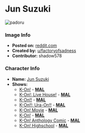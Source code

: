 # Jun Suzuki

![padoru](https://raw.githubusercontent.com/shadow578/Padoru-Padoru/master/Padoru/k-on-jun-suzuki.png "Jun Suzuki")

### Image Info
* **Posted on:**     [reddit.com](https://www.reddit.com/r/Padoru/comments/dstbba/jun_suzuki_kon/)
* **Created by:**    [u/factoryofsadness](https://github.com/shadow578/Padoru-Padoru/blob/master/table-of-contents/creators/ufactoryofsadness.md)
* **Contributor:**   shadow578

### Character Info
* **Name:**   [Jun Suzuki](https://myanimelist.net/character/31526)
* **Shows:**
  * [K-On!](https://github.com/shadow578/Padoru-Padoru/blob/master/table-of-contents/shows/KOn.md) - [__MAL__](https://myanimelist.net/anime/5680/K-On)
  * [K-On!: Live House!](https://github.com/shadow578/Padoru-Padoru/blob/master/table-of-contents/shows/KOnLiveHouse.md) - [__MAL__](https://myanimelist.net/anime/6862/K-On__Live_House)
  * [K-On!!](https://github.com/shadow578/Padoru-Padoru/blob/master/table-of-contents/shows/KOn.md) - [__MAL__](https://myanimelist.net/anime/7791/K-On)
  * [K-On!!: Ura-On!!](https://github.com/shadow578/Padoru-Padoru/blob/master/table-of-contents/shows/KOnUraOn.md) - [__MAL__](https://myanimelist.net/anime/9203/K-On__Ura-On)
  * [K-On! Movie](https://github.com/shadow578/Padoru-Padoru/blob/master/table-of-contents/shows/KOnMovie.md) - [__MAL__](https://myanimelist.net/anime/9617/K-On_Movie)
  * [K-On!](https://github.com/shadow578/Padoru-Padoru/blob/master/table-of-contents/shows/KOn.md) - [__MAL__](https://myanimelist.net/manga/13001/K-On)
  * [K-On! Anthology Comic](https://github.com/shadow578/Padoru-Padoru/blob/master/table-of-contents/shows/KOnAnthologyComic.md) - [__MAL__](https://myanimelist.net/manga/19551/K-On_Anthology_Comic)
  * [K-On! Highschool](https://github.com/shadow578/Padoru-Padoru/blob/master/table-of-contents/shows/KOnHighschool.md) - [__MAL__](https://myanimelist.net/manga/51857/K-On_Highschool)


